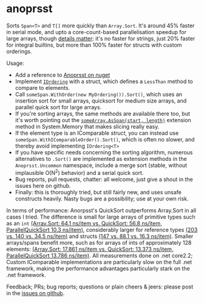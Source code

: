 # anoprsst
Sorts `Span<T>` and `T[]` more quickly than `Array.Sort`. It's around 45% faster in serial mode, and upto a core-count-based parallelisation speedup for large arrays, though [details matter](https://github.com/EamonNerbonne/anoprsst/blob/078a501558a72c1ee6936aec7a98719d437c1f44/results-1.1-netcore2.2.txt): it's no faster for strings, just 20% faster for integral builtins, but more than 100% faster for structs with custom orderings.

Usage:  

 - Add a reference to [Anoprsst on nuget](https://www.nuget.org/packages/Anoprsst/)
 - Implement [`IOrdering`](https://github.com/EamonNerbonne/anoprsst/blob/51e9b4e065ac1ae1cdea88a0c95f3b21ceb69284/src/Anoprsst/OrderedAlgorithms.cs#L8)
with a struct, which defines a `LessThan` method to compare to elements.
 - Call `someSpan.WithOrder(new MyOrdering()).Sort()`, which uses an insertion sort for small arrays, quicksort for medium size arrays, and parallel quick sort for large arrays.
 - If you're sorting arrays, the same methods are available there too, but it's worth pointing out the [`someArray.AsSpan(start, length)`](https://docs.microsoft.com/en-gb/dotnet/api/system.memoryextensions.asspan) extension method in System.Memory that makes
   slicing really easy.
 - If the element type is an IComparable *struct*, you can instead use `someSpan.WithIComparableOrder().Sort()`, which is often no slower, and thereby avoid implementing `IOrdering<T>`
 - If you have specific needs concerning the sorting algorithm, numerous alternatives to `.Sort()` are implemented as extension 
   methods in the `Anoprsst.Uncommon` namespace, include a merge sort (stable, without implausible O(N<sup>2</sup>) behavior) and a serial quick sort.
 - Bug reports, pull requests, chatter: all welcome, just give a shout in the issues here on github.
 - Finally: this is thoroughly tried, but still fairly new, and uses unsafe constructs heavily. Nasty bugs are a possibility; use at your own risk.
 
 
In terms of performance: Anorpsst's QuickSort outperforms Array.Sort in all cases I tried.  The difference is small for large arrays of primitive types such as an `int` [(Array.Sort: 64.1 ns/item vs. QuickSort: 56.8 ns/item, ParallelQuickSort 10.3 ns/item)](https://github.com/EamonNerbonne/anoprsst/blob/078a501558a72c1ee6936aec7a98719d437c1f44/results-1.0-netcore2.2.txt#L936), considerably larger for reference types [(203 vs. 140 vs. 34.5 ns/item)](https://github.com/EamonNerbonne/anoprsst/blob/078a501558a72c1ee6936aec7a98719d437c1f44/results-1.0-netcore2.2.txt#L1044) and structs [(147 vs. 88.1 vs. 16.3 ns/item)](https://github.com/EamonNerbonne/anoprsst/blob/078a501558a72c1ee6936aec7a98719d437c1f44/results-1.0-netcore2.2.txt#L1032).  Smaller arrays/spans benefit more, such as for arrays of ints of approximately 128 elements: [(Array.Sort: 17.861 ns/item vs. QuickSort: 13.373 ns/item, ParallelQuickSort 13.786 ns/item)](https://github.com/EamonNerbonne/anoprsst/blob/078a501558a72c1ee6936aec7a98719d437c1f44/results-1.0-netcore2.2.txt#L138).  All measurements done on .net core2.2; Custom IComparable implementations are particularly slow on the full .net framework, making the performance advantages particularly stark on the .net framework.

Feedback; PRs; bug reports; questions or plain cheers & jeers: please post in the [issues on github](https://github.com/EamonNerbonne/anoprsst/issues).
